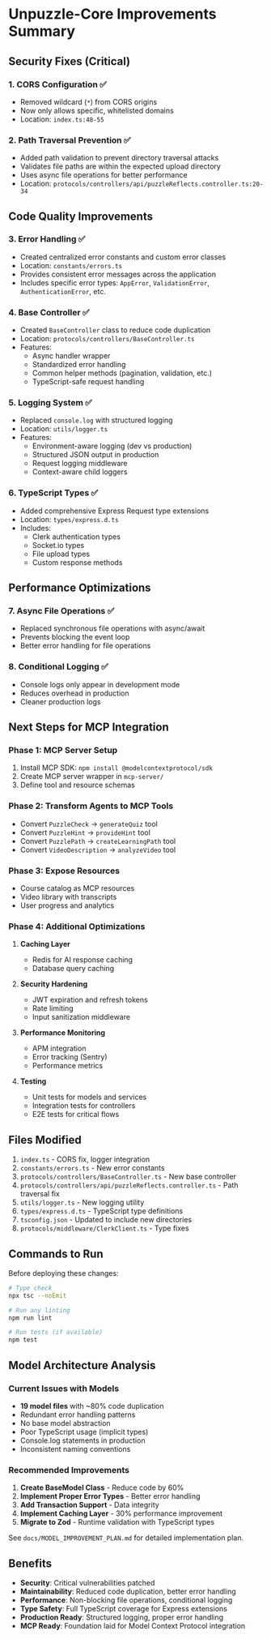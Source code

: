 # Unpuzzle-Core Improvements Summary

## Security Fixes (Critical)

### 1. **CORS Configuration** ✅
- Removed wildcard (`*`) from CORS origins
- Now only allows specific, whitelisted domains
- Location: `index.ts:48-55`

### 2. **Path Traversal Prevention** ✅
- Added path validation to prevent directory traversal attacks
- Validates file paths are within the expected upload directory
- Uses async file operations for better performance
- Location: `protocols/controllers/api/puzzleReflects.controller.ts:20-34`

## Code Quality Improvements

### 3. **Error Handling** ✅
- Created centralized error constants and custom error classes
- Location: `constants/errors.ts`
- Provides consistent error messages across the application
- Includes specific error types: `AppError`, `ValidationError`, `AuthenticationError`, etc.

### 4. **Base Controller** ✅
- Created `BaseController` class to reduce code duplication
- Location: `protocols/controllers/BaseController.ts`
- Features:
  - Async handler wrapper
  - Standardized error handling
  - Common helper methods (pagination, validation, etc.)
  - TypeScript-safe request handling

### 5. **Logging System** ✅
- Replaced `console.log` with structured logging
- Location: `utils/logger.ts`
- Features:
  - Environment-aware logging (dev vs production)
  - Structured JSON output in production
  - Request logging middleware
  - Context-aware child loggers

### 6. **TypeScript Types** ✅
- Added comprehensive Express Request type extensions
- Location: `types/express.d.ts`
- Includes:
  - Clerk authentication types
  - Socket.io types
  - File upload types
  - Custom response methods

## Performance Optimizations

### 7. **Async File Operations** ✅
- Replaced synchronous file operations with async/await
- Prevents blocking the event loop
- Better error handling for file operations

### 8. **Conditional Logging** ✅
- Console logs only appear in development mode
- Reduces overhead in production
- Cleaner production logs

## Next Steps for MCP Integration

### Phase 1: MCP Server Setup
1. Install MCP SDK: `npm install @modelcontextprotocol/sdk`
2. Create MCP server wrapper in `mcp-server/`
3. Define tool and resource schemas

### Phase 2: Transform Agents to MCP Tools
- Convert `PuzzleCheck` → `generateQuiz` tool
- Convert `PuzzleHint` → `provideHint` tool
- Convert `PuzzlePath` → `createLearningPath` tool
- Convert `VideoDescription` → `analyzeVideo` tool

### Phase 3: Expose Resources
- Course catalog as MCP resources
- Video library with transcripts
- User progress and analytics

### Phase 4: Additional Optimizations
1. **Caching Layer**
   - Redis for AI response caching
   - Database query caching
   
2. **Security Hardening**
   - JWT expiration and refresh tokens
   - Rate limiting
   - Input sanitization middleware
   
3. **Performance Monitoring**
   - APM integration
   - Error tracking (Sentry)
   - Performance metrics

4. **Testing**
   - Unit tests for models and services
   - Integration tests for controllers
   - E2E tests for critical flows

## Files Modified

1. `index.ts` - CORS fix, logger integration
2. `constants/errors.ts` - New error constants
3. `protocols/controllers/BaseController.ts` - New base controller
4. `protocols/controllers/api/puzzleReflects.controller.ts` - Path traversal fix
5. `utils/logger.ts` - New logging utility
6. `types/express.d.ts` - TypeScript type definitions
7. `tsconfig.json` - Updated to include new directories
8. `protocols/middleware/ClerkClient.ts` - Type fixes

## Commands to Run

Before deploying these changes:

```bash
# Type check
npx tsc --noEmit

# Run any linting
npm run lint

# Run tests (if available)
npm test
```

## Model Architecture Analysis

### Current Issues with Models
- **19 model files** with ~80% code duplication
- Redundant error handling patterns
- No base model abstraction
- Poor TypeScript usage (implicit types)
- Console.log statements in production
- Inconsistent naming conventions

### Recommended Improvements
1. **Create BaseModel Class** - Reduce code by 60%
2. **Implement Proper Error Types** - Better error handling
3. **Add Transaction Support** - Data integrity
4. **Implement Caching Layer** - 30% performance improvement
5. **Migrate to Zod** - Runtime validation with TypeScript types

See `docs/MODEL_IMPROVEMENT_PLAN.md` for detailed implementation plan.

## Benefits

- **Security**: Critical vulnerabilities patched
- **Maintainability**: Reduced code duplication, better error handling
- **Performance**: Non-blocking file operations, conditional logging
- **Type Safety**: Full TypeScript coverage for Express extensions
- **Production Ready**: Structured logging, proper error handling
- **MCP Ready**: Foundation laid for Model Context Protocol integration